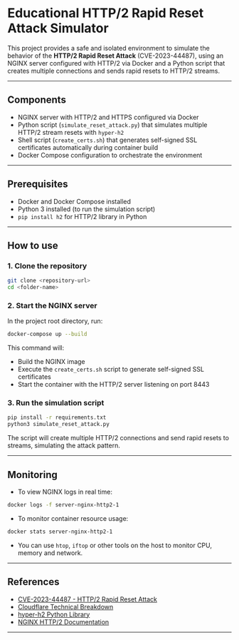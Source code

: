 # Educational HTTP/2 Rapid Reset Attack Simulator

This project provides a safe and isolated environment to simulate the behavior of the **HTTP/2 Rapid Reset Attack** (CVE-2023-44487), using an NGINX server configured with HTTP/2 via Docker and a Python script that creates multiple connections and sends rapid resets to HTTP/2 streams.

---

## Components

- NGINX server with HTTP/2 and HTTPS configured via Docker
- Python script (`simulate_reset_attack.py`) that simulates multiple HTTP/2 stream resets with `hyper-h2`
- Shell script (`create_certs.sh`) that generates self-signed SSL certificates automatically during container build
- Docker Compose configuration to orchestrate the environment

---

## Prerequisites

- Docker and Docker Compose installed
- Python 3 installed (to run the simulation script)
- `pip install h2` for HTTP/2 library in Python

---

## How to use

### 1. Clone the repository

```bash
git clone <repository-url>
cd <folder-name>
```

### 2. Start the NGINX server

In the project root directory, run:

```bash
docker-compose up --build
```

This command will:

- Build the NGINX image
- Execute the `create_certs.sh` script to generate self-signed SSL certificates
- Start the container with the HTTP/2 server listening on port 8443

### 3. Run the simulation script


```bash
pip install -r requirements.txt
python3 simulate_reset_attack.py
```

The script will create multiple HTTP/2 connections and send rapid resets to streams, simulating the attack pattern.

---

## Monitoring

- To view NGINX logs in real time:

```bash
docker logs -f server-nginx-http2-1
```

- To monitor container resource usage:

```bash
docker stats server-nginx-http2-1
```

- You can use `htop`, `iftop` or other tools on the host to monitor CPU, memory and network.

---

## References

- [CVE-2023-44487 - HTTP/2 Rapid Reset Attack](https://cve.mitre.org/cgi-bin/cvename.cgi?name=CVE-2023-44487)
- [Cloudflare Technical Breakdown](https://blog.cloudflare.com/technical-breakdown-http2-rapid-reset-ddos-attack/)
- [hyper-h2 Python Library](https://python-hyper.org/projects/h2/en/stable/)
- [NGINX HTTP/2 Documentation](https://nginx.org/en/docs/http/ngx_http_v2_module.html)

---
